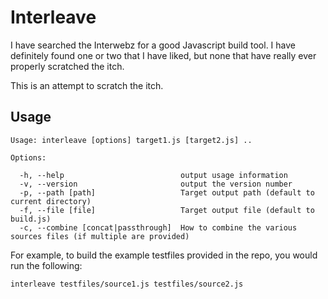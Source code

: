 # Interleave

I have searched the Interwebz for a good Javascript build tool.  I have definitely found one or two that I have liked, but none that have really ever properly scratched the itch.

This is an attempt to scratch the itch.

## Usage

```
Usage: interleave [options] target1.js [target2.js] ..

Options:

  -h, --help                          output usage information
  -v, --version                       output the version number
  -p, --path [path]                   Target output path (default to current directory)
  -f, --file [file]                   Target output file (default to build.js)
  -c, --combine [concat|passthrough]  How to combine the various sources files (if multiple are provided)
```

For example, to build the example testfiles provided in the repo, you would run the following:

`interleave testfiles/source1.js testfiles/source2.js`